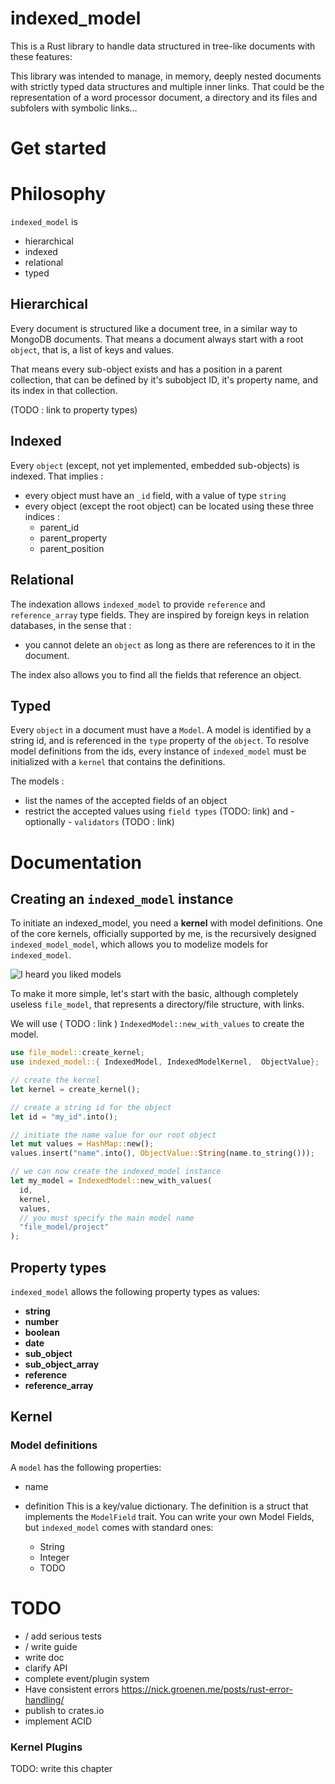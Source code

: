 # indexed_model

This is a Rust library to handle data structured in tree-like documents with these features:

This library was intended to manage, in memory, deeply nested documents with strictly typed data structures and multiple inner links. That could be the representation of a word processor document, a directory and its files and subfolers with symbolic links...

# Get started

# Philosophy

`indexed_model` is

- hierarchical
- indexed
- relational
- typed

<!-- > We will sometimes use JSON representations of the `indexed_model` documents. This is chosen for readability as it is a concise and well-known format, but JSON is not the native format of `indexed_model`. A JSON serializer/deserializer is available, but the output we show here is not exactly the same as the JSON serializer output.
 -->

## Hierarchical

Every document is structured like a document tree, in a similar way to MongoDB documents. That means a document always start with a root `object`, that is, a list of keys and values.

<!--
Here is an example

```json
{
  "_id": "my_id",
  "_type": "item/document",
  "hello": "world",
  "foo": 12,
  "items": [
    {
      "_id": "other_id",
      "_type": "item/name",
      "name": "other_name"
    },
    {
      "_id": "yet_other_id",
      "_type": "item/name",
      "name": "yet_other_name"
    }
  ]
}
``` -->

That means every sub-object exists and has a position in a parent collection, that can be defined by it's subobject ID, it's property name, and its index in that collection.

(TODO : link to property types)

## Indexed

Every `object` (except, not yet implemented, embedded sub-objects) is indexed. That implies :

- every object must have an `_id` field, with a value of type `string`
- every object (except the root object) can be located using these three indices :
  - parent_id
  - parent_property
  - parent_position

## Relational

The indexation allows `indexed_model` to provide `reference` and `reference_array` type fields. They are inspired by foreign keys in relation databases, in the sense that :

- you cannot delete an `object` as long as there are references to it in the document.

The index also allows you to find all the fields that reference an object.

## Typed

Every `object` in a document must have a `Model`. A model is identified by a string id, and is referenced in the `type` property of the `object`. To resolve model definitions from the ids, every instance of `indexed_model` must be initialized with a `kernel` that contains the definitions.

The models :

- list the names of the accepted fields of an object
- restrict the accepted values using `field types` (TODO: link) and - optionally - `validators` (TODO : link)

# Documentation

## Creating an `indexed_model` instance

To initiate an indexed_model, you need a **kernel** with model definitions. One of the core kernels, officially supported by me, is the recursively designed `indexed_model_model`, which allows you to modelize models for `indexed_model`.

![I heard you liked models](./img/xzibit.jpg)

To make it more simple, let's start with the basic, although completely useless `file_model`, that represents a directory/file structure, with links.

We will use ( TODO : link ) `IndexedModel::new_with_values` to create the model.

```rust
use file_model::create_kernel;
use indexed_model::{ IndexedModel, IndexedModelKernel,  ObjectValue};

// create the kernel
let kernel = create_kernel();

// create a string id for the object
let id = "my_id".into();

// initiate the name value for our root object
let mut values = HashMap::new();
values.insert("name".into(), ObjectValue::String(name.to_string()));

// we can now create the indexed_model instance
let my_model = IndexedModel::new_with_values(
  id,
  kernel,
  values,
  // you must specify the main model name
  "file_model/project"
);

```

## Property types

`indexed_model` allows the following property types as values:

- **string**
- **number**
- **boolean**
- **date**
- **sub_object**
- **sub_object_array**
- **reference**
- **reference_array**

## Kernel

### Model definitions

A `model` has the following properties:

- name
- definition
  This is a key/value dictionary. The definition is a struct that implements the `ModelField` trait. You can write your own Model Fields, but `indexed_model` comes with standard ones:

  - String
  - Integer
  - TODO

# TODO

- / add serious tests
- / write guide
- write doc
- clarify API
- complete event/plugin system
- Have consistent errors
  https://nick.groenen.me/posts/rust-error-handling/
- publish to crates.io
- implement ACID

### Kernel Plugins

TODO: write this chapter
